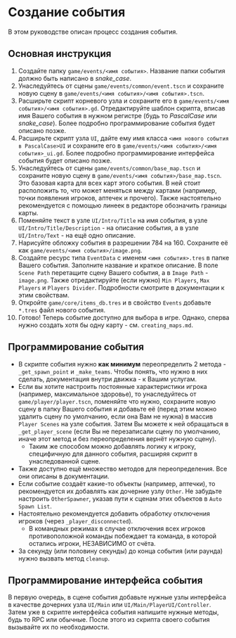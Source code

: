 # Создание события

В этом руководстве описан процесс создания события.

## Основная инструкция

1. Создайте папку `game/events/<имя события>`. Название папки события должно быть написано в *snake_case*.
2. Унаследуйтесь от сцены `game/events/common/event.tscn` и сохраните новую сцену в `game/events/<имя события>/<имя события>.tscn`.
3. Расширьте скрипт корневого узла и сохраните его в `game/events/<имя события>/<имя события>.gd`. Отредактируйте шаблон скрипта, вписав имя Вашего события в нужном регистре (будь то *PascalCase* или *snake_case*). Более подробно программирование события будет описано позже.
4. Расширьте скрипт узла `UI`, дайте ему имя класса `<имя нового события в PascalCase>UI` и сохраните его в `game/events/<имя события>/<имя события>_ui.gd`. Более подробно программирование интерфейса события будет описано позже.
5. Унаследуйтесь от сцены `game/events/common/base_map.tscn` и сохраните новую сцену в `game/events/<имя события>/base_map.tscn`. Это базовая карта для всех карт этого события. В ней стоит расположить то, что может меняться между картами (например, точки появления игроков, аптечек и прочего). Также настоятельно рекомендуется с помощью линеек в редакторе обозначить границы карты.
6. Поменяйте текст в узле `UI/Intro/Title` на имя события, в узле `UI/Intro/Title/Description` - на описание события, а в узле `UI/Intro/Text` - на ещё одно описание.
6. Нарисуйте обложку события в разрешении 784 на 160. Сохраните её как `game/events/<имя события>/image.png`.
7. Создайте ресурс типа `EventData` с именем `<имя события>.tres` в папке Вашего события. Заполните название и краткое описание. В поле `Scene Path` перетащите сцену Вашего события, а в `Image Path` - `image.png`. Также отредактируйте (если нужно) `Min Players`, `Max Players` и `Players Divider`. Подробности смотрите в документации к этим свойствам.
8. Откройте `game/core/items_db.tres` и в свойство `Events` добавьте `*.tres` файл нового события.
9. Готово! Теперь событие доступно для выбора в игре. Однако, сперва нужно создать хотя бы одну карту - см. `creating_maps.md`.

## Программирование события

- В скрипте события нужно **как минимум** переопределить 2 метода - `_get_spawn_point` и `_make_teams`. Чтобы понять, что нужно в них сделать, документация внутри движка - к Вашим услугам.
- Если вы хотите настроить постоянные характеристики игрока (например, максимальное здоровье), то унаследуйтесь от `game/player/player.tscn`, поменяйте что нужно, сохраните новую сцену в папку Вашего события и добавьте её (перед этим можно удалить сцену по умолчанию, если она Вам не нужна) в массив `Player Scenes` на узле события. Затем Вы можете к ней обращаться в `_get_player_scene` (если Вы не перезаписали сцену по умолчанию, иначе этот метод и без переопределения вернёт нужную сцену).
    - Таким же способом можно добавлять логику к игроку, специфичную для данного события, расширяя скрипт в унаследованной сцене.
- Также доступно ещё множество методов для переопределения. Все они описаны в документации.
- Если событие создаёт какие-то объекты (например, аптечки), то рекомендуется их добавлять как дочерние узлу `Other`. Не забудьте настроить `OtherSpawner`, указав пути к сценам этих объектов в `Auto Spawn List`.
- Настоятельно рекомендуется добавить обработку отключения игроков (через `_player_disconnected`).
    - В командных режимах в случае отключения всех игроков противоположной команды побеждает та команда, в которой остались игроки, НЕЗАВИСИМО от счёта.
- За секунду (или половину секунды) до конца события (или раунда) нужно вызвать метод `cleanup`.

## Программирование интерфейса события

В первую очередь, в сцене события добавьте нужные узлы интерфейса в качестве дочерних узла `UI/Main` или `UI/Main/PlayerUI/Controller`. Затем уже в скрипте интерфейса события напишите нужные методы, будь то RPC или обычные. После этого из скрипта своего события вызывайте их по необходимости.
